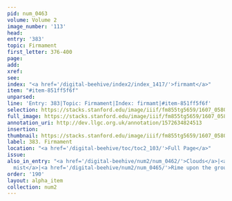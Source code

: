 ```yaml
---
pid: num_0463
volume: Volume 2
image_number: '113'
head:
entry: '383'
topic: Firmament
first_letter: 376-400
page:
add:
xref:
see:
index: "<a href='/digital-beehive/index2/index_1417/'>firmamt</a>"
item: "#item-851ff5f6f"
unparsed:
line: 'Entry: 383|Topic: Firmament|Index: firmamt|#item-851ff5f6f'
selection: https://stacks.stanford.edu/image/iiif/fm855tg5659/1607_0580/312,2456,2945,208/full/0/default.jpg
full_image: https://stacks.stanford.edu/image/iiif/fm855tg5659/1607_0580/full/full/0/default.jpg
annotation_uri: http://dev.llgc.org.uk/annotation/1572634824513
insertion:
thumbnail: https://stacks.stanford.edu/image/iiif/fm855tg5659/1607_0580/312,2456,600,180/250,/0/default.jpg
label: 383. Firmament
location: "<a href='/digital-beehive/toc/toc2_103/'>Full Page</a>"
issue:
also_in_entry: "<a href='/digital-beehive/num2/num_0462/'>Clouds</a>|<a href='/digital-beehive/num2/num_0464/'>A
  mist</a>|<a href='/digital-beehive/num2/num_0465/'>Rime upon the ground</a>"
order: '190'
layout: alpha_item
collection: num2
---
```

